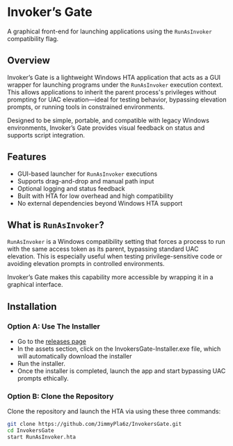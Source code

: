 # Invoker’s Gate

A graphical front-end for launching applications using the `RunAsInvoker` compatibility flag.

## Overview

Invoker’s Gate is a lightweight Windows HTA application that acts as a GUI wrapper for launching programs under the `RunAsInvoker` execution context. This allows applications to inherit the parent process's privileges without prompting for UAC elevation—ideal for testing behavior, bypassing elevation prompts, or running tools in constrained environments.

Designed to be simple, portable, and compatible with legacy Windows environments, Invoker’s Gate provides visual feedback on status and supports script integration.

## Features

- GUI-based launcher for `RunAsInvoker` executions
- Supports drag-and-drop and manual path input
- Optional logging and status feedback
- Built with HTA for low overhead and high compatibility
- No external dependencies beyond Windows HTA support

## What is `RunAsInvoker`?

`RunAsInvoker` is a Windows compatibility setting that forces a process to run with the same access token as its parent, bypassing standard UAC elevation. This is especially useful when testing privilege-sensitive code or avoiding elevation prompts in controlled environments.

Invoker’s Gate makes this capability more accessible by wrapping it in a graphical interface.

## Installation

### Option A: Use The Installer
- Go to the [releases page](https://github.com/JimmyPla6z/InvokersGate/releases/latest)
- In the assets section, click on the InvokersGate-Installer.exe file, which will automatically download the installer
- Run the installer.
- Once the installer is completed, launch the app and start bypassing UAC prompts ethically.

### Option B: Clone the Repository
Clone the repository and launch the HTA via using these three commands:

```bash
git clone https://github.com/JimmyPla6z/InvokersGate.git
cd InvokersGate
start RunAsInvoker.hta
